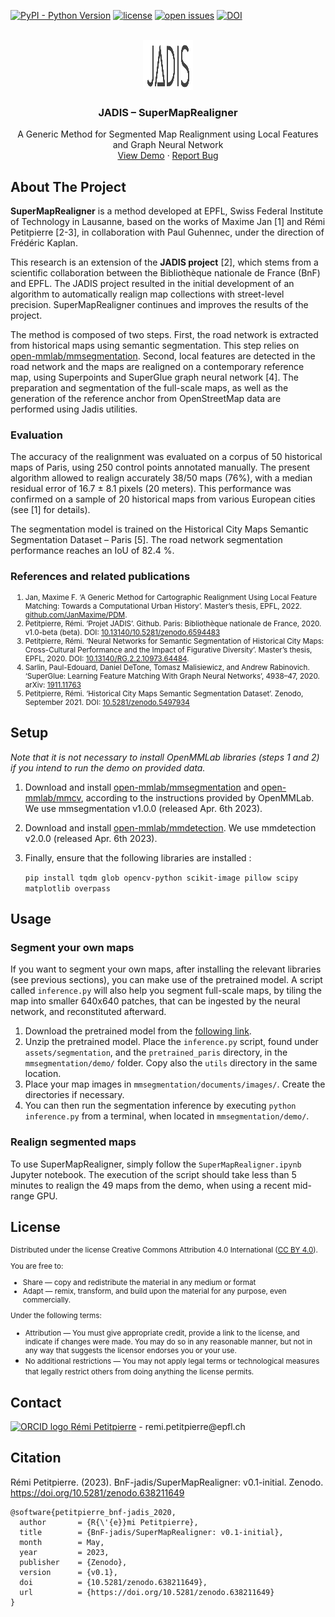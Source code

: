 [![PyPI - Python Version](https://img.shields.io/badge/python-3.8-blue)](https://www.python.org/downloads/release/python-3813/)
[![license](https://img.shields.io/badge/license-CC%20BY%204.0-brightgreen)](https://creativecommons.org/licenses/by/4.0/)
[![open issues](https://isitmaintained.com/badge/open/BnF-jadis/SuperMapRealigner.svg)](https://github.com/BnF-jadis/SuperMapRealigner/issues)
[![DOI](https://zenodo.org/badge/638211649.svg)](https://zenodo.org/badge/latestdoi/638211649)

<!-- PROJECT LOGO -->
<br />
<div align="center">
  <a>
    <img src="assets/img/jadis_logo.svg" alt="Logo" width="80" height="80">
  </a>

  <h3 align="center">JADIS – SuperMapRealigner</h3>

  <p align="center">
    A Generic Method for Segmented Map Realignment using Local Features and Graph Neural Network
    <br />
    <a href="https://github.com/BnF-jadis/SuperMapRealigner/blob/ddfa08f1d9c74c678be785ef8a98e7f1e96cc1d4/SuperMapRealigner.ipynb">View Demo</a>
    ·
    <a href="https://github.com/BnF-jadis/SuperMapRealigner/issues">Report Bug</a>
  </p>
</div>

## About The Project

**SuperMapRealigner** is a method developed at EPFL, Swiss Federal Institute of Technology in Lausanne, based on the works of Maxime Jan [1] and Rémi Petitpierre [2-3], in collaboration with Paul Guhennec, under the direction of Frédéric Kaplan.

This research is an extension of the **JADIS project** [2], which stems from a scientific collaboration between the Bibliothèque nationale de France (BnF) and EPFL. The JADIS project resulted in the initial development of an algorithm to automatically realign map collections with street-level precision. SuperMapRealigner continues and improves the results of the project.

The method is composed of two steps. First, the road network is extracted from historical maps using semantic segmentation. This step relies on [open-mmlab/mmsegmentation](https://github.com/open-mmlab/mmsegmentation). Second, local features are detected in the road network and the maps are realigned on a contemporary reference map, using Superpoints and SuperGlue graph neural network [4]. The preparation and segmentation of the full-scale maps, as well as the generation of the reference anchor from OpenStreetMap data are performed using Jadis utilities.

### Evaluation

The accuracy of the realignment was evaluated on a corpus of 50 historical maps of Paris, using 250 control points annotated manually. The present algorithm allowed to realign accurately 38/50 maps (76%), with a median residual error of 16.7 ± 8.1 pixels (20 meters). This performance was confirmed on a sample of 20 historical maps from various European cities (see [1] for details).

The segmentation model is trained on the Historical City Maps Semantic Segmentation Dataset – Paris [5]. The road network segmentation performance reaches an IoU of 82.4 %. 

### References and related publications

<div><small>
<ol type = "1">
<li>Jan, Maxime F. ‘A Generic Method for Cartographic Realignment Using Local Feature Matching: Towards a Computational Urban History’. Master’s thesis, EPFL, 2022. <a href="https://github.com/JanMaxime/PDM">github.com/JanMaxime/PDM</a>.</li>
<li>Petitpierre, Rémi. ‘Projet JADIS’. Github. Paris: Bibliothèque nationale de France, 2020. v1.0-beta (beta). DOI: <a href="https://github.com/BnF-jadis/projet">10.13140/10.5281/zenodo.6594483</a></li>
<li>Petitpierre, Rémi. ‘Neural Networks for Semantic Segmentation of Historical City Maps: Cross-Cultural Performance and the Impact of Figurative Diversity’. Master’s thesis, EPFL, 2020. DOI: 
<a href="https://dx.doi.org/10.13140/RG.2.2.10973.64484">10.13140/RG.2.2.10973.64484</a>.</li>
<li>Sarlin, Paul-Edouard, Daniel DeTone, Tomasz Malisiewicz, and Andrew Rabinovich. ‘SuperGlue: Learning Feature Matching With Graph Neural Networks’, 4938–47, 2020. arXiv: <a href="https://arxiv.org/abs/1911.11763">1911.11763</a>
</li>
<li>Petitpierre, Rémi. ‘Historical City Maps Semantic Segmentation Dataset’. Zenodo, September 2021. DOI: <a href="https://doi.org/10.5281/zenodo.5497934">10.5281/zenodo.5497934</a></li>
</small></div>

## Setup
_Note that it is not necessary to install OpenMMLab libraries (steps 1 and 2) if you intend to run the demo on provided data._

1. Download and install [open-mmlab/mmsegmentation](https://github.com/open-mmlab/mmsegmentation) and [open-mmlab/mmcv](https://github.com/open-mmlab/mmcv), according to the instructions provided by OpenMMLab. We use mmsegmentation v1.0.0 (released Apr. 6th 2023).
2. Download and install [open-mmlab/mmdetection](https://github.com/open-mmlab/mmdetection). We use mmdetection v2.0.0 (released Apr. 6th 2023).
3. Finally, ensure that the following libraries are installed :

   ```pip install tqdm glob opencv-python scikit-image pillow scipy matplotlib overpass```

## Usage

### Segment your own maps

If you want to segment your own maps, after installing the relevant libraries (see previous sections), you can make use of the pretrained model. A script called `inference.py` will also help you segment full-scale maps, by tiling the map into smaller 640x640 patches, that can be ingested by the neural network, and reconstituted afterward.
  
1. Download the pretrained model from the [following link](https://drive.google.com/file/d/1bVtI1Wz3AatxPT8g5euk8tOlVrjBAclo/view?usp=share_link). 
2. Unzip the pretrained model. Place the `inference.py` script, found under `assets/segmentation`, and the `pretrained_paris` directory, in the `mmsegmentation/demo/` folder. Copy also the `utils` directory in the same location.
3. Place your map images in `mmsegmentation/documents/images/`. Create the directories if necessary.
4. You can then run the segmentation inference by executing `python inference.py` from a terminal, when located in `mmsegmentation/demo/`.

### Realign segmented maps

To use SuperMapRealigner, simply follow the `SuperMapRealigner.ipynb` Jupyter notebook. The execution of the script should take less than 5 minutes to realign the 49 maps from the demo, when using a recent mid-range GPU.

## License

<div><small>

Distributed under the license Creative Commons Attribution 4.0 International ([CC BY 4.0](https://creativecommons.org/licenses/by/4.0/)).

You are free to:
* Share — copy and redistribute the material in any medium or format
* Adapt — remix, transform, and build upon the material for any purpose, even commercially.

Under the following terms:
* Attribution — You must give appropriate credit, provide a link to the license, and indicate if changes were made. You may do so in any reasonable manner, but not in any way that suggests the licensor endorses you or your use.
* No additional restrictions — You may not apply legal terms or technological measures that legally restrict others from doing anything the license permits. 
</small></div>

## Contact

<a href="https://orcid.org/0000-0001-9138-6727">
<img alt="ORCID logo" src="https://info.orcid.org/wp-content/uploads/2019/11/orcid_16x16.png" width="16" height="16"/> <a href="https://people.epfl.ch/remi.petitpierre">Rémi Petitpierre</a>
 - remi.petitpierre@epfl.ch
  
## Citation
  
Rémi Petitpierre. (2023). BnF-jadis/SuperMapRealigner: v0.1-initial. Zenodo. https://doi.org/10.5281/zenodo.638211649
```
@software{petitpierre_bnf-jadis_2020,
  author       = {R{\'{e}}mi Petitpierre},
  title        = {BnF-jadis/SuperMapRealigner: v0.1-initial},
  month        = May,
  year         = 2023,
  publisher    = {Zenodo},
  version      = {v0.1},
  doi          = {10.5281/zenodo.638211649},
  url          = {https://doi.org/10.5281/zenodo.638211649}
}
```


